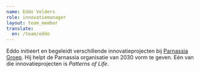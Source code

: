 ```yaml
---
name: Eddo Velders
role: innovatiemanager
layout: team_member
translate:
  en: /team/eddo
---
```

Eddo initieert en begeleidt verschillende innovatieprojecten bij
[Parnassia Groep]. Hij helpt de Parnassia organisatie van 2030 vorm te geven.
Eén van die innovatieprojecten is *Patterns of Life*.

[Parnassia Groep]: https://www.parnassiagroep.nl/
